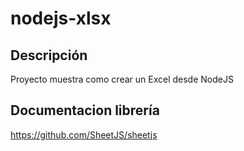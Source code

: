 # nodejs-xlsx

## Descripción 
Proyecto muestra como crear un Excel desde NodeJS

## Documentacion librería

https://github.com/SheetJS/sheetjs 
